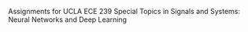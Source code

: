 Assignments for UCLA ECE 239 Special Topics in Signals and Systems: Neural Networks and Deep Learning
